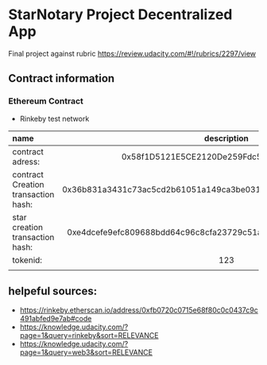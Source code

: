 
# StarNotary Project Decentralized App

Final project against rubric 
https://review.udacity.com/#!/rubrics/2297/view

## Contract information 
### Ethereum Contract

- Rinkeby test network

| name| description|
|:---|:--:|
|contract adress:|0x58f1D5121E5CE2120De259Fdc579808FbDea5ae2|
| contract Creation transaction hash:| 0x36b831a3431c73ac5cd2b61051a149ca3be031ddb0a7984a20e04a7d5767b448|
| star creation transaction hash: |0xe4dcefe9efc809688bdd64c96c8cfa23729c51ae9c562076d5603ee6d156074f|
|tokenid:| 123|
|||

## helpeful sources:

- https://rinkeby.etherscan.io/address/0xfb0720c0715e68f80c0c0437c9c491abfed9e7ab#code
- https://knowledge.udacity.com/?page=1&query=rinkeby&sort=RELEVANCE
- https://knowledge.udacity.com/?page=1&query=web3&sort=RELEVANCE
